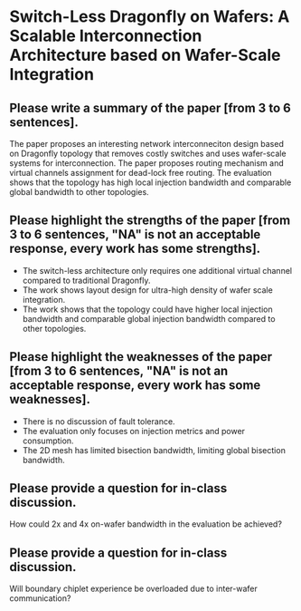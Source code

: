 # Switch-Less Dragonfly on Wafers: A Scalable Interconnection Architecture based on Wafer-Scale Integration

## Please write a summary of the paper [from 3 to 6 sentences].
The paper proposes an interesting network interconneciton design based on Dragonfly topology that removes costly switches and uses wafer-scale systems for interconnection. The paper proposes routing mechanism and virtual channels assignment for dead-lock free routing. The evaluation shows that the topology has high local injection bandwidth and comparable global bandwidth to other topologies.

## Please highlight the strengths of the paper [from 3 to 6 sentences, "NA" is not an acceptable response, every work has some strengths].
- The switch-less architecture only requires one additional virtual channel compared to traditional Dragonfly.
- The work shows layout design for ultra-high density of wafer scale integration.
- The work shows that the topology could have higher local injection bandwidth and comparable global injection bandwidth compared to other topologies.

## Please highlight the weaknesses of the paper [from 3 to 6 sentences, "NA" is not an acceptable response, every work has some weaknesses].
- There is no discussion of fault tolerance.
- The evaluation only focuses on injection metrics and power consumption.
- The 2D mesh has limited bisection bandwidth, limiting global bisection bandwidth.

## Please provide a question for in-class discussion.
How could 2x and 4x on-wafer bandwidth in the evaluation be achieved?

## Please provide a question for in-class discussion.
Will boundary chiplet experience be overloaded due to inter-wafer communication?
